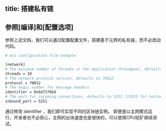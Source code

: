 title: 搭建私有链
---

## 参照[编译]和[配置选项]
参照上述文档，我们可以通过配置配置文件，搭建基于元界的私有链，而不必改动代码。

```bash
# mvs configuration file exmaple

[network]
# The minimum number of threads in the application threadpool, defaults to 50.
threads = 10
# The network protocol version, defaults to 70012.
protocol = 70012
# The magic number for message headers
identifier = 0x6d73766d
# The port for incoming connections, defaults to 5251 (15251 for testnet).
inbound_port = 5251
```

通过修改 identifier ，我们即可实现不同的区块链实例。
即使是以主网模式运行，开发者也不必担心，主网的出块速度也是很快的，可以使用CPU挖矿继续测试。
